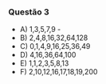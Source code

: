 ### Questão 3
- A) 1,3,5,7,9 -
- B) 2,4,8,16,32,64,128
- C) 0,1,4,9,16,25,36,49
- D) 4,16,36,64,100
- E) 1,1,2,3,5,8,13
- F) 2,10,12,16,17,18,19,200
